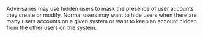 Adversaries may use hidden users to mask the presence of user accounts they create or modify. Normal users may want to hide users when there are many users accounts on a given system or want to keep an account hidden from the other users on the system.